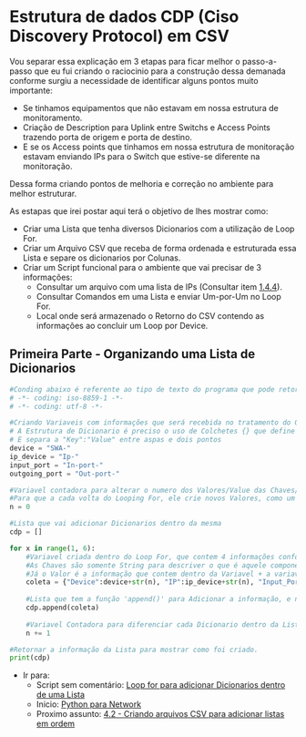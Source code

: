 # Estrutura de dados CDP (Ciso Discovery Protocol) em CSV

Vou separar essa explicação em 3 etapas para ficar melhor o passo-a-passo que eu fui criando o raciocinio para a construção dessa demanada conforme surgiu a necessidade de identificar alguns pontos muito importante:

- Se tinhamos equipamentos que não estavam em nossa estrutura de monitoramento.
- Criação de Description para Uplink entre Switchs e Access Points trazendo porta de origem e porta de destino.
- E se os Access points que tinhamos em nossa estrutura de monitoração estavam enviando IPs para o Switch que estive-se diferente na monitoração.

Dessa forma criando pontos de melhoria e correção no ambiente para melhor estruturar.

As estapas que irei postar aqui terá o objetivo de lhes mostrar como:

- Criar uma Lista que tenha diversos Dicionarios com a utilização de Loop For.
- Criar um Arquivo CSV que receba de forma ordenada e estruturada essa Lista e separe os dicionarios por Colunas.
- Criar um Script funcional para o ambiente que vai precisar de 3 informações:
    - Consultar um arquivo com uma lista de IPs (Consultar item [1.4.4](https://github.com/ozumaru/CiscoDevNet---Python/blob/master/Documents/Material/1.4.4%20-%20Usando%20Lista%20externa%20de%20IP%20para%20acessar%20multiplos%20devices.md)).
    - Consultar Comandos em uma Lista e enviar Um-por-Um no Loop For.
    - Local onde será armazenado o Retorno do CSV contendo as informações ao concluir um Loop por Device.

## Primeira Parte - Organizando uma Lista de Dicionarios

```python
#Conding abaixo é referente ao tipo de texto do programa que pode retornar uma informação especifica do output que precisa identificar, caso contrário gera erro de UTF-8
# -*- coding: iso-8859-1 -*-
# -*- coding: utf-8 -*-

#Criando Variaveis com informações que será recebida no tratamento do Output
# A Estrutura de Dicionario é preciso o uso de Colchetes {} que define que é um dicionário.
# E separa a "Key":"Value" entre aspas e dois pontos
device = "SWA-"
ip_device = "Ip-"
input_port = "In-port-"
outgoing_port = "Out-port-"

#Variavel contadora para alterar o numero dos Valores/Value das Chaves/Keys
#Para que a cada volta do Looping For, ele crie novos Valores, como um novo Dicionario
n = 0

#Lista que vai adicionar Dicionarios dentro da mesma
cdp = []

for x in range(1, 6):
    #Variavel criada dentro do Loop For, que contem 4 informações conforme as variaveis acima.
    #As Chaves são somente String para descriver o que é aquele componente do Valor
    #Já o Valor é a informação que contem dentro da Variavel + a variavel contadora para que a cada Loop adicione uma informação de Valor diferente.
    coleta = {"Device":device+str(n), "IP":ip_device+str(n), "Input_Port":input_port+str(n), "Outgoing_Port":outgoing_port+str(n)}
  
    #Lista que tem a função 'append()' para Adicionar a informação, e não somente substituir a informação existente
    cdp.append(coleta)
    
    #Variavel Contadora para diferenciar cada Dicionario dentro da Lista 
    n += 1

#Retornar a informação da Lista para mostrar como foi criado.
print(cdp)
```

- Ir para: 
    - Script sem comentário: [Loop for para adicionar Dicionarios dentro de uma Lista](Adicionar)
    - Inicio: [Python para Network](https://github.com/ozumaru/CiscoDevNet---Python)
    - Proximo assunto: [4.2 - Criando arquivos CSV para adicionar listas em ordem](Adicionar)
